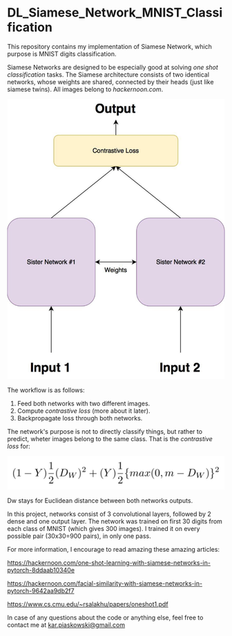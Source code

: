 # DL_Siamese_Network_MNIST_Classification
This repository contains my implementation of Siamese Network, which purpose is MNIST digits classification.

Siamese Networks are designed to be especially good at solving *one shot classification* tasks. The Siamese architecture consists of two identical networks, whose weights
are shared, connected by their heads (just like siamese twins). All images belong to *hackernoon.com*.

![Siamese networks](repo_images/arch.jpeg )

The workflow is as follows:
1. Feed both networks with two different images.
2. Compute *contrastive loss* (more about it later).
3. Backpropagate loss through both networks.

The network's purpose is not to directly classify things, but rather to predict, wheter images belong to the same class. That is the *contrastive loss* for:

![Contrastive loss](repo_images/loss.jpeg)

Dw stays for Euclidean distance between both networks outputs. 

In this project, networks consist of 3 convolutional layers, followed by 2 dense and one output layer. The network was trained on first 30 digits from each class of MNIST (which gives 300 images). I trained it on every possible pair (30x30=900 pairs), in only one pass. 

For more information, I encourage to read amazing these amazing articles:

https://hackernoon.com/one-shot-learning-with-siamese-networks-in-pytorch-8ddaab10340e

https://hackernoon.com/facial-similarity-with-siamese-networks-in-pytorch-9642aa9db2f7

https://www.cs.cmu.edu/~rsalakhu/papers/oneshot1.pdf

In case of any questions about the code or anything else, feel free to contact me at kar.piaskowski@gmail.com
